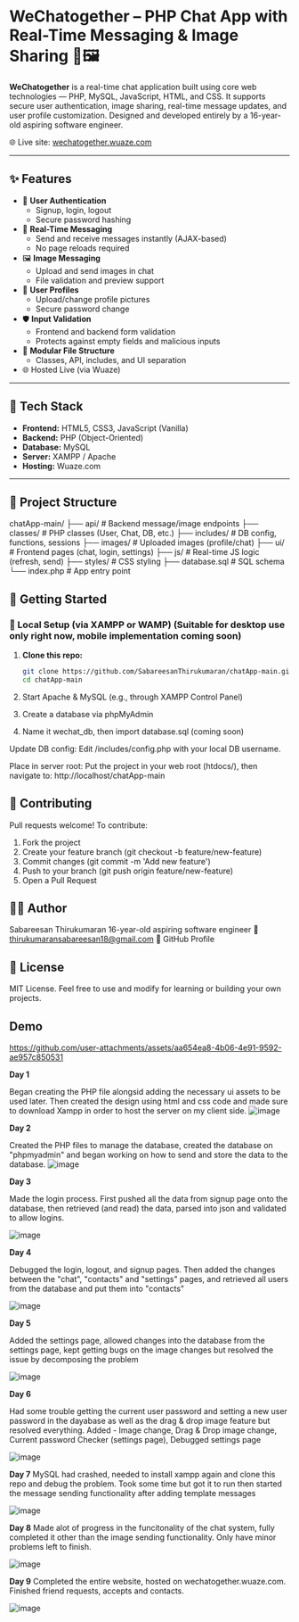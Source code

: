 # WeChatogether – PHP Chat App with Real-Time Messaging & Image Sharing 💬🖼️

**WeChatogether** is a real-time chat application built using core web technologies — PHP, MySQL, JavaScript, HTML, and CSS. It supports secure user authentication, image sharing, real-time message updates, and user profile customization. Designed and developed entirely by a 16-year-old aspiring software engineer.

🌐 Live site: [wechatogether.wuaze.com](https://wechatogether.wuaze.com)

---

## ✨ Features

- 🔐 **User Authentication**
  - Signup, login, logout
  - Secure password hashing
- 💬 **Real-Time Messaging**
  - Send and receive messages instantly (AJAX-based)
  - No page reloads required
- 🖼️ **Image Messaging**
  - Upload and send images in chat
  - File validation and preview support
- 👤 **User Profiles**
  - Upload/change profile pictures
  - Secure password change
- 🛡️ **Input Validation**
  - Frontend and backend form validation
  - Protects against empty fields and malicious inputs
- 🧩 **Modular File Structure**
  - Classes, API, includes, and UI separation
- 🌐 Hosted Live (via Wuaze)

---

## 🧱 Tech Stack

- **Frontend:** HTML5, CSS3, JavaScript (Vanilla)
- **Backend:** PHP (Object-Oriented)
- **Database:** MySQL
- **Server:** XAMPP / Apache
- **Hosting:** Wuaze.com

---

## 📂 Project Structure

chatApp-main/
├── api/ # Backend message/image endpoints
├── classes/ # PHP classes (User, Chat, DB, etc.)
├── includes/ # DB config, functions, sessions
├── images/ # Uploaded images (profile/chat)
├── ui/ # Frontend pages (chat, login, settings)
├── js/ # Real-time JS logic (refresh, send)
├── styles/ # CSS styling
├── database.sql # SQL schema
└── index.php # App entry point


## 🚀 Getting Started

### 🔧 Local Setup (via XAMPP or WAMP) (Suitable for desktop use only right now, mobile implementation coming soon)

1. **Clone this repo:**
   ```bash
   git clone https://github.com/SabareesanThirukumaran/chatApp-main.git
   cd chatApp-main
2. Start Apache & MySQL (e.g., through XAMPP Control Panel)

3. Create a database via phpMyAdmin
4. Name it wechat_db, then import database.sql (coming soon)

Update DB config:
Edit /includes/config.php with your local DB username.

Place in server root:
Put the project in your web root (htdocs/), then navigate to:
http://localhost/chatApp-main

## 🤝 Contributing
Pull requests welcome!
To contribute:

1. Fork the project
2. Create your feature branch (git checkout -b feature/new-feature)
3. Commit changes (git commit -m 'Add new feature')
4. Push to your branch (git push origin feature/new-feature)
5. Open a Pull Request

## 🧑‍💻 Author
Sabareesan Thirukumaran
16-year-old aspiring software engineer
📧 thirukumaransabareesan18@gmail.com
🔗 GitHub Profile

## 📄 License
MIT License. Feel free to use and modify for learning or building your own projects.

## Demo

https://github.com/user-attachments/assets/aa654ea8-4b06-4e91-9592-ae957c850531

**Day 1**

Began creating the PHP file alongsid adding the necessary ui assets to be used later. Then created the design using html and css code and made sure to download Xampp in order to host the server on my client side.
![image](https://github.com/user-attachments/assets/7619e1c2-48cf-4885-baf4-63c627ec735b)

**Day 2**

Created the PHP files to manage the database, created the database on "phpmyadmin" and began working on how to send and store the data to the database.
![image](https://github.com/user-attachments/assets/481d4b68-3ff6-4900-9d76-ea0b717c3656)

**Day 3**

Made the login process. First pushed all the data from signup page onto the database, then retrieved (and read) the data, parsed into json and validated to allow logins.

![image](https://github.com/user-attachments/assets/b7da6d36-3704-4117-b9c0-d582d2fc4159)

**Day 4**

Debugged the login, logout, and signup pages. Then added the changes between the "chat", "contacts" and "settings" pages, and retrieved all users from the database and put them into "contacts"

![image](https://github.com/user-attachments/assets/5d17e1dd-325c-4859-8eee-4ebd45893aee)

**Day 5**

Added the settings page, allowed changes into the database from the settings page, kept getting bugs on the image changes but resolved the issue by decomposing the problem

![image](https://github.com/user-attachments/assets/17eb4404-1a2e-4140-960a-4075316859f3)

**Day 6**

Had some trouble getting the current user password and setting a new user password in the dayabase as well as the drag & drop image feature but resolved everything. Added - Image change, Drag & Drop image change, Current password Checker (settings page), Debugged settings page

![image](https://github.com/user-attachments/assets/61369747-bbe5-40d5-b700-6e95617b4059)

**Day 7**
MySQL had crashed, needed to install xampp again and clone this repo and debug the problem. Took some time but got it to run then started the message sending functionality after adding template messages

![image](https://github.com/user-attachments/assets/2efab3e8-c504-414e-bdd9-544360276ce8)

**Day 8**
Made alot of progress in the funcitonality of the chat system, fully completed it other than the image sending functionality. Only have minor problems left to finish.

![image](https://github.com/user-attachments/assets/02ae3be5-766c-4f7f-a59a-642a8f39191d)

**Day 9**
Completed the entire website, hosted on wechatogether.wuaze.com. Finished friend requests, accepts and contacts.

![image](https://github.com/user-attachments/assets/41c729d4-d57d-42c9-8df6-8e197aff2197)


